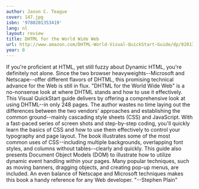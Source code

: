 ```yaml
---
author: Jason C. Teague
cover: 147.jpg
isbn: '9780201353419'
lang: nl
layout: review
title: DHTML for the World Wide Web
url: http://www.amazon.com/DHTML-World-Visual-QuickStart-Guide/dp/0201353415?SubscriptionId=0VMG0VFGBMRWVRA58R02&tag=ldvd-20&linkCode=xm2&camp=2025&creative=165953&creativeASIN=0201353415
year: 0
---
```

If you're proficient at HTML, yet still fuzzy about Dynamic  HTML, you're definitely not alone. Since the two browser  heavyweights--Microsoft and Netscape--offer different flavors of  DHTML, this promising technical advance for the Web is still in  flux. "DHTML for the World Wide Web" is a no-nonsense look at  where DHTML stands and how to use it effectively.
 This Visual  QuickStart guide delivers by offering a comprehensive look at using  DHTML--in only 248 pages. The author wastes no time laying out the  differences between the two vendors' approaches and establishing the  common ground--mainly cascading style sheets (CSS) and  JavaScript. With a fast-paced series of screen shots and step-by-step  coding, you'll quickly learn the basics of CSS and how to use them  effectively to control your typography and page layout. The book  illustrates some of the most common uses of CSS--including multiple  backgrounds, overlapping font styles, and columns without  tables--clearly and quickly.
 This guide also presents Document  Object Models (DOM) to illustrate how to utilize dynamic event  handling within your pages. Many popular techniques, such as moving  banners, dragging objects, and creating pop-up menus, are included. An  even balance of Netscape and Microsoft techniques makes this book a  handy reference for any Web developer. "--Stephen Plain"
